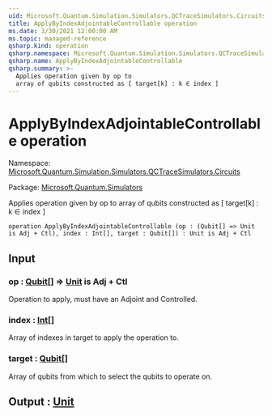 ```yaml
---
uid: Microsoft.Quantum.Simulation.Simulators.QCTraceSimulators.Circuits.ApplyByIndexAdjointableControllable
title: ApplyByIndexAdjointableControllable operation
ms.date: 3/30/2021 12:00:00 AM
ms.topic: managed-reference
qsharp.kind: operation
qsharp.namespace: Microsoft.Quantum.Simulation.Simulators.QCTraceSimulators.Circuits
qsharp.name: ApplyByIndexAdjointableControllable
qsharp.summary: >-
  Applies operation given by op to
  array of qubits constructed as [ target[k] : k ∈ index ]
---
```


# ApplyByIndexAdjointableControllable operation

Namespace: [Microsoft.Quantum.Simulation.Simulators.QCTraceSimulators.Circuits](xref:Microsoft.Quantum.Simulation.Simulators.QCTraceSimulators.Circuits)

Package: [Microsoft.Quantum.Simulators](https://nuget.org/packages/Microsoft.Quantum.Simulators)


Applies operation given by op toarray of qubits constructed as [ target[k] : k ∈ index ]

```qsharp
operation ApplyByIndexAdjointableControllable (op : (Qubit[] => Unit is Adj + Ctl), index : Int[], target : Qubit[]) : Unit is Adj + Ctl
```


## Input

### op : [Qubit](xref:microsoft.quantum.lang-ref.qubit)[] => [Unit](xref:microsoft.quantum.lang-ref.unit)  is Adj + Ctl

Operation to apply, must have an Adjoint and Controlled.


### index : [Int](xref:microsoft.quantum.lang-ref.int)[]

Array of indexes in target to apply the operation to.


### target : [Qubit](xref:microsoft.quantum.lang-ref.qubit)[]

Array of qubits from which to select the qubits to operate on.



## Output : [Unit](xref:microsoft.quantum.lang-ref.unit)

